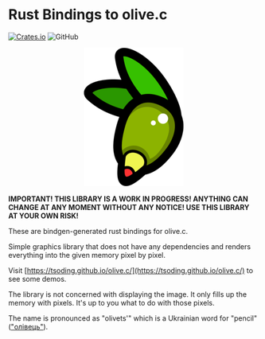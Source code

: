 # Rust Bindings to olive.c

[![Crates.io](https://img.shields.io/crates/v/olivec-sys)](https://crates.io/crates/olivec-sys)
![GitHub](https://img.shields.io/github/license/kaiserthe13th/olivec-sys?color=blue)

<p align="center">
<a href="https://tsoding.github.io/olive.c/"><img src="./assets/olivec-200.png"></a>
</p>

**IMPORTANT! THIS LIBRARY IS A WORK IN PROGRESS! ANYTHING CAN CHANGE AT ANY MOMENT WITHOUT ANY NOTICE! USE THIS LIBRARY AT YOUR OWN RISK!**

These are bindgen-generated rust bindings for olive.c.

Simple graphics library that does not have any dependencies and renders everything into the given memory pixel by pixel.

Visit [https://tsoding.github.io/olive.c/](https://tsoding.github.io/olive.c/) to see some demos.

The library is not concerned with displaying the image. It only fills up the memory with pixels. It's up to you what to do with those pixels.

The name is pronounced as "olivets'" which is a Ukrainian word for "pencil" (["олівець"](https://translate.google.com/?sl=uk&tl=en&text=%D0%BE%D0%BB%D1%96%D0%B2%D0%B5%D1%86%D1%8C&op=translate)).

